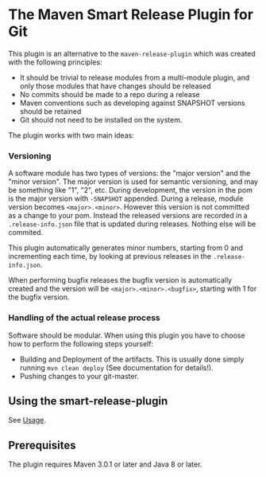 # The Maven Smart Release Plugin for Git

This plugin is an alternative to the `maven-release-plugin` which was created with the following principles:

* It should be trivial to release modules from a multi-module plugin, and only those modules that have changes should be released
* No commits should be made to a repo during a release
* Maven conventions such as developing against SNAPSHOT versions should be retained
* Git should not need to be installed on the system.

The plugin works with two main ideas:

### Versioning

A software module has two types of versions: the "major version" and the
"minor version". The major version is used for semantic versioning, and may be something like "1", "2", etc.
During development, the version in the pom is the major version with `-SNAPSHOT` appended. During a release, module
version becomes `<major>.<minor>`. However this version is not committed as a change to your pom. Instead the released
versions are recorded in a `.release-info.json` file that is updated during releases. Nothing else will be commited.

This plugin automatically generates minor numbers, starting from 0 and incrementing each time, by looking at previous
releases in the `.release-info.json`.

When performing bugfix releases the bugfix version is automatically created and the version will be
`<major>.<minor>.<bugfix>`, starting with 1 for the bugfix version.

### Handling of the actual release process

Software should be modular. When using this plugin you have to choose how to perform the following steps yourself:

* Building and Deployment of the artifacts. This is usually done simply running `mvn clean deploy`
 (See documentation for details!).
* Pushing changes to your git-master.

## Using the smart-release-plugin

See [Usage](usage.html).

## Prerequisites

The plugin requires Maven 3.0.1 or later and Java 8 or later.